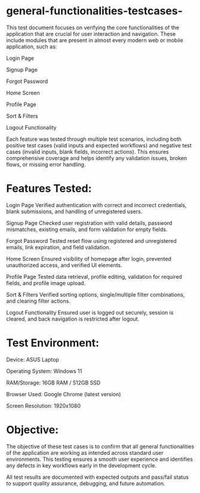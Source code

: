 # general-functionalities-testcases-
This test document focuses on verifying the core functionalities of the application that are crucial for user interaction and navigation. These include modules that are present in almost every modern web or mobile application, such as:

Login Page

Signup Page

Forgot Password

Home Screen

Profile Page

Sort & Filters

Logout Functionality

Each feature was tested through multiple test scenarios, including both positive test cases (valid inputs and expected workflows) and negative test cases (invalid inputs, blank fields, incorrect actions). This ensures comprehensive coverage and helps identify any validation issues, broken flows, or missing error handling.

# Features Tested:
Login Page
Verified authentication with correct and incorrect credentials, blank submissions, and handling of unregistered users.

Signup Page
Checked user registration with valid details, password mismatches, existing emails, and form validation for empty fields.

Forgot Password
Tested reset flow using registered and unregistered emails, link expiration, and field validation.

Home Screen
Ensured visibility of homepage after login, prevented unauthorized access, and verified UI elements.

Profile Page
Tested data retrieval, profile editing, validation for required fields, and profile image upload.

Sort & Filters
Verified sorting options, single/multiple filter combinations, and clearing filter actions.

Logout Functionality
Ensured user is logged out securely, session is cleared, and back navigation is restricted after logout.

# Test Environment:
Device: ASUS Laptop

Operating System: Windows 11

RAM/Storage: 16GB RAM / 512GB SSD

Browser Used: Google Chrome (latest version)

Screen Resolution: 1920x1080

# Objective:
The objective of these test cases is to confirm that all general functionalities of the application are working as intended across standard user environments. This testing ensures a smooth user experience and identifies any defects in key workflows early in the development cycle.

All test results are documented with expected outputs and pass/fail status to support quality assurance, debugging, and future automation.


